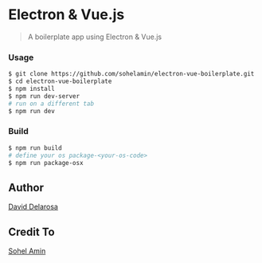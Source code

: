 # Electron & Vue.js
> A boilerplate app using Electron & Vue.js

### Usage

```bash
$ git clone https://github.com/sohelamin/electron-vue-boilerplate.git
$ cd electron-vue-boilerplate
$ npm install
$ npm run dev-server
# run on a different tab
$ npm run dev
```

### Build

```bash
$ npm run build
# define your os package-<your-os-code>
$ npm run package-osx
```

## Author
[David Delarosa](https://github.com/xdavidel)

## Credit To
[Sohel Amin](http://www.sohelamin.com)

